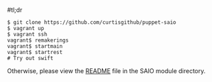 #tl;dr

```
$ git clone https://github.com/curtisgithub/puppet-saio
$ vagrant up
$ vagrant ssh
vagrant$ remakerings
vagrant$ startmain
vagrant$ startrest
# Try out swift
```

Otherwise, please view the [README](modules/saio/README.md) file in the SAIO module directory.